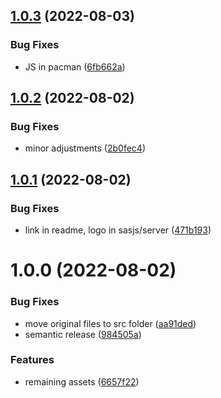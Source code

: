 ## [1.0.3](https://github.com/sasjs/pacman/compare/v1.0.2...v1.0.3) (2022-08-03)


### Bug Fixes

* JS in pacman ([6fb662a](https://github.com/sasjs/pacman/commit/6fb662a3e20093a20087e7760e92c0dedf8ed71d))

## [1.0.2](https://github.com/sasjs/pacman/compare/v1.0.1...v1.0.2) (2022-08-02)


### Bug Fixes

* minor adjustments ([2b0fec4](https://github.com/sasjs/pacman/commit/2b0fec46f5bc40f2d97a794995c76efe396ba73d))

## [1.0.1](https://github.com/sasjs/pacman/compare/v1.0.0...v1.0.1) (2022-08-02)


### Bug Fixes

* link in readme, logo in sasjs/server ([471b193](https://github.com/sasjs/pacman/commit/471b1936fd900e07cae7d2ebeaccbdb82b230ed5))

# 1.0.0 (2022-08-02)


### Bug Fixes

* move original files to src folder ([aa91ded](https://github.com/sasjs/pacman/commit/aa91dedda9cc02c926c57d682524ccd2e4d1d3a5))
* semantic release ([984505a](https://github.com/sasjs/pacman/commit/984505a542bc29d46957745391c68e81a81ae392))


### Features

* remaining assets ([6657f22](https://github.com/sasjs/pacman/commit/6657f22d43a4c09209ba416ae578a7022d78d405))
